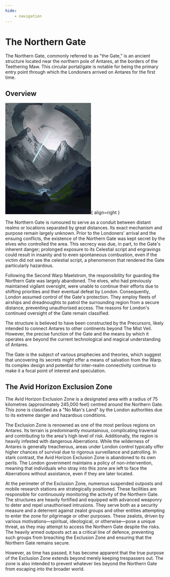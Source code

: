 ```yaml
---
hide:
    - navigation
---
```


# The Northern Gate

The Northern Gate, commonly referred to as "the Gate," is an ancient structure located near the northern pole of Antares, at the borders of the Teethering Maw. This circular portal/gate is notable for being the primary entry point through which the Londoners arrived on Antares for the first time.

## Overview

![Impending Threat by Sheer Madness](../../assets/wiki/northern-gate.png){ align=right }

The Northern Gate is rumoured to serve as a conduit between distant realms or locations separated by great distances. Its exact mechanism and purpose remain largely unknown. Prior to the Londoners' arrival and the ensuing conflicts, the existence of the Northern Gate was kept secret by the elves who controlled the area. This secrecy was due, in part, to the Gate's inherent danger; prolonged exposure to its Celestial script and engravings could result in insanity and to even spontaneous combustion, even if the victim did not see the celestial script, a phenomenon that rendered the Gate particularly hazardous.

Following the Second Warp Maelstrom, the responsibility for guarding the Northern Gate was largely abandoned. The elves, who had previously maintained vigilant oversight, were unable to continue their efforts due to shifting priorities and their eventual defeat by London. Consequently, London assumed control of the Gate's protection. They employ fleets of airships and dreadnoughts to patrol the surrounding region from a secure distance, preventing unauthorised access. The reasons for London's continued oversight of the Gate remain classified.

The structure is believed to have been constructed by the Precursors, likely intended to connect Antares to other continents beyond The Mist Veil. However, the precise function of the Gate and the means by which it operates are beyond the current technological and magical understanding of Antares.

The Gate is the subject of various prophecies and theories, which suggest that uncovering its secrets might offer a means of salvation from the Warp. Its complex design and potential for inter-realm connectivity continue to make it a focal point of interest and speculation.

## The Avid Horizon Exclusion Zone

The Avid Horizon Exclusion Zone is a designated area with a radius of 75 kilometres (approximately 245,000 feet) centred around the Northern Gate. This zone is classified as a "No Man's Land" by the London authorities due to its extreme danger and hazardous conditions.

The Exclusion Zone is renowned as one of the most perilous regions on Antares. Its terrain is predominantly mountainous, complicating traversal and contributing to the area's high level of risk. Additionally, the region is heavily infested with dangerous Aberrations. While the wilderness of Antares is generally treacherous, areas under London control typically offer higher chances of survival due to rigorous surveillance and patrolling. In stark contrast, the Avid Horizon Exclusion Zone is abandoned to its own perils. The London government maintains a policy of non-intervention, meaning that individuals who stray into this zone are left to face the Aberrations without assistance, even if they are later located.

At the perimeter of the Exclusion Zone, numerous suspended outposts and mobile research stations are strategically positioned. These facilities are responsible for continuously monitoring the activity of the Northern Gate. The structures are heavily fortified and equipped with advanced weaponry to deter and repel unauthorised intrusions. They serve both as a security measure and a deterrent against zealot groups and other entities attempting to enter the zone for pilgrimage or other purposes. These zealots, driven by various motivations—spiritual, ideological, or otherwise—pose a unique threat, as they may attempt to access the Northern Gate despite the risks. The heavily armed outposts act as a critical line of defence, preventing such groups from breaching the Exclusion Zone and ensuring that the Northern Gate remains secure.

However, as time has passed, it has become apparent that the true purpose of the Exclusion Zone extends beyond merely keeping trespassers out. The zone is also intended to prevent whatever lies beyond the Northern Gate from escaping into the broader world.
